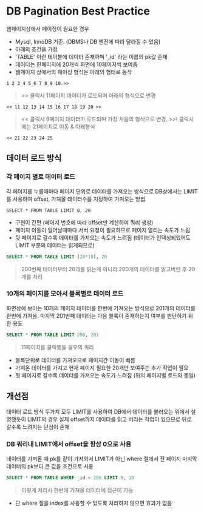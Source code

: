 # DB Pagination Best Practice
웹페이지상에서 페이징이 필요한 경우 

- Mysql, InnoDB 기준. (DBMS나 DB 엔진에 따라 달라질 수 있음)
- 아래의 조건을 가정
- 'TABLE' 이란 테이블에 데이터 존재하며 '_id' 라는 이름의 pk값 존재
- 데이터는 한페이지에 20개씩 화면에 10페이지씩 보여줌
- 웹페이지 상에서의 페이징 형식은 아래의 형태로 동작
```
1 2 3 4 5 6 7 8 9 10 >>
```
> \>\> 클릭시 11페이지 데이터가 로드되며 아래의 형식으로 변경

```
<< 11 12 13 14 15 16 17 18 19 20 >>
```
> \<\< 클릭시 9페이지 데이터가 로드되며 가장 처음의 형식으로 변경, >\>\ 클릭시에는 21페이지로 이동 & 아래형식

```
<< 21 22 23 24 25
```

## 데이터 로드 방식

### 각 페이지 별로 데이터 로드

각 페이지를 누를때마다 페이지 단위로 데이터를 가져오는 방식으로
DB상에서는 LIMIT를 사용하여 offset, 가져올 데이터수를 지정하여 가져오는 방법   

```dql
SELECT * FROM TABLE LIMIT 0, 20
```

- 구현이 간편 (페이지 번호에 따라 offset만 계산하여 쿼리 생성)
- 페이지 이동이 일어날때마다 서버 요청이 필요하므로 페이지 열리는 속도가 느림
- 뒷 페이지로 갈수록 데이터를 가져오는 속도가 느려짐 (데이터가 인덱싱되었어도 LIMIT 부분의 데이터는 읽게되므로)

```sql
SELECT * FROM TABLE LIMIT (20*10), 20
```
> 200번째 데이터부터 20개를 읽는게 아니라 200개의 데이터를 읽고버린 후 20개를 처리


### 10개의 페이지를 모아서 블록별로 데이터 로드
화면상에 보이는 10개의 페이지 데이터를 한번에 가져오는 방식으로
201개의 데이터를 한번에 가져옴. 마지막 201번째 데이터는 다음 블록이 존재하는지 여부를 판단하기 위한 용도

```sql
SELECT * FROM TABLE LIMIT 200, 201
```
> 11페이지를 클릭했을 경우의 쿼리

- 블록단위로 데이터를 가져오므로 페이지간 이동이 빠름
- 가져온 데이터를 가지고 현재 페이지 필요한 20개만 보여주는 추가 작업이 필요
- 뒷 페이지로 갈수록 데이터를 가져오는 속도가 느려짐 (위의 페이지별 로드와 동일)


## 개선점
데이터 로드 방식 두가지 모두 LIMIT를 사용하여 DB에서 데이터를 불러오는 위에서 설명했듯이
LIMIT의 경우 실제 offset까지 데이터를 읽고 버리는 작업이 있으므로 뒤로 갈수록 느려지는 단점이 존재

### DB 쿼리내 LIMIT에서 offset을 항상 0으로 사용
데이터를 가져올 때 pk를 같이 가져와서 LIMIT가 아닌 where 절에서 전 페이지 마지막 데이터의 pk보다 큰
값을 조건으로 사용
```sql
SELECT * FROM TABLE WHERE _id > 200 LIMIT 0, 10
```

> 이렇게 처리시 한번에 가져올 데이터에 접근이 가능

- 단 where 절을 index를 사용할 수 있도록 처리하지 않으면 효과가 없음